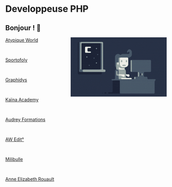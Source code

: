 # Developpeuse PHP

<h2>Bonjour ! 👋</h2>

<img alt="Night Coding" src="https://raw.githubusercontent.com/AVS1508/AVS1508/master/assets/Night-Coding.gif" align="right"/>

<p><a href="https://www.blog-atypique-world.com/">Atypique World</a></p>
<br/>
<p><a href="https://sportofoly.com/">Sportofoly</a></p>
<br/>
<p><a href="https://graphidys.com/">Graphidys</a></p>
<br/>
<p><a href="https://kaina-com.fr/academy/index.php">Kaïna Academy</a></p>
<br/>
<p><a href="https://audrey-formations.fr/">Audrey Formations</a></p>
<br/>
<p><a href="https://aw-edit.fr">AW Edit°</a></p>
<br/>
<p><a href="https://www.milibulle.com/">Milibulle</a></p>
<br/>
<p><a href="https://rouault-conservationpatrimoine.fr/">Anne Elizabeth Rouault</a></p>
